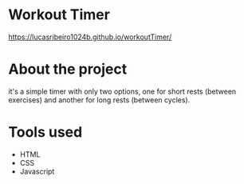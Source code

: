 # Workout Timer
  https://lucasribeiro1024b.github.io/workoutTimer/

# About the project
it's a simple timer with only two options, one for short rests (between exercises) and another for long rests (between cycles).

# Tools used
* HTML
* CSS
* Javascript
